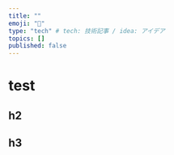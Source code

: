 ```yaml
---
title: ""
emoji: "📝"
type: "tech" # tech: 技術記事 / idea: アイデア
topics: []
published: false
---
```


# test

## h2

## h3
